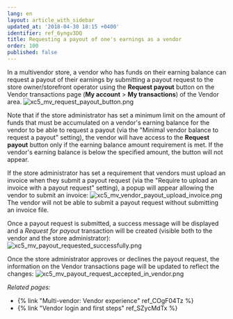 ```yaml
---
lang: en
layout: article_with_sidebar
updated_at: '2018-04-30 18:15 +0400'
identifier: ref_6yngv3DQ
title: Requesting a payout of one's earnings as a vendor
order: 100
published: false
---
```

In a multivendor store, a vendor who has funds on their earning balance can request a payout of their earnings by submitting a payout request to the store owner/storefront operator using the **Request payout** button on the Vendor transactions page (**My account** > **My transactions**) of the Vendor area.
![xc5_mv_request_payout_button.png]({{site.baseurl}}/attachments/ref_6yngv3DQ/xc5_mv_request_payout_button.png)

Note that if the store administrator has set a minimum limit on the amount of funds that must be accumulated on a vendor's earning balance for the vendor to be able to request a payout (via the "Minimal vendor balance to request a payout" setting), the vendor will have access to the **Request payout** button only if the earning balance amount requirement is met. If the vendor's earning balance is below the specified amount, the button will not appear.

If the store administrator has set a requirement that vendors must upload an invoice when they submit a payout request (via the "Require to upload an invoice with a payout request" setting), a popup will appear allowing the vendor to submit an invoice: 
![xc5_mv_vendor_payout_upload_invoice.png]({{site.baseurl}}/attachments/ref_6yngv3DQ/xc5_mv_vendor_payout_upload_invoice.png)
The vendor will not be able to submit a payout request without submitting an invoice file.

Once a payout request is submitted, a success message will be displayed and a _Request for payout_ transaction will be created (visible both to the vendor and the store administrator):
![xc5_mv_payout_requested_successfully.png]({{site.baseurl}}/attachments/ref_6yngv3DQ/xc5_mv_payout_requested_successfully.png)

Once the store administrator approves or declines the payout request, the information on the Vendor transactions page will be updated to reflect the changes:
![xc5_mv_payout_request_accepted_in_vendor.png]({{site.baseurl}}/attachments/ref_6yngv3DQ/xc5_mv_payout_request_accepted_in_vendor.png)

_Related pages:_

   *   {% link "Multi-vendor: Vendor experience" ref_COgF04Tz %}
   *   {% link "Vendor login and first steps" ref_SZycMdTx %}
